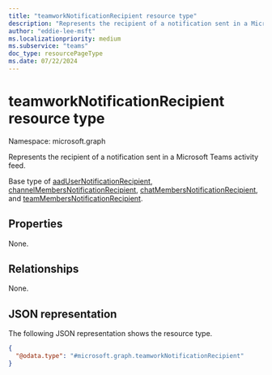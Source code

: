 ```yaml
---
title: "teamworkNotificationRecipient resource type"
description: "Represents the recipient of a notification sent in a Microsoft Teams activity feed."
author: "eddie-lee-msft"
ms.localizationpriority: medium
ms.subservice: "teams"
doc_type: resourcePageType
ms.date: 07/22/2024
---
```


# teamworkNotificationRecipient resource type

Namespace: microsoft.graph

Represents the recipient of a notification sent in a Microsoft Teams activity feed.

Base type of [aadUserNotificationRecipient](aadusernotificationrecipient.md), [channelMembersNotificationRecipient](channelmembersnotificationrecipient.md), [chatMembersNotificationRecipient](chatmembersnotificationrecipient.md), and [teamMembersNotificationRecipient](teammembersnotificationrecipient.md).

## Properties
None.

## Relationships
None.

## JSON representation
The following JSON representation shows the resource type.
<!-- {
  "blockType": "resource",
  "@odata.type": "microsoft.graph.teamworkNotificationRecipient"
}
-->
``` json
{
  "@odata.type": "#microsoft.graph.teamworkNotificationRecipient"
}
```

